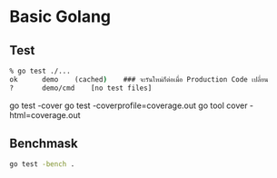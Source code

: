 # Basic Golang

## Test

```cmd
% go test ./...
ok  	demo	(cached)    ### จะรันใหม่ก็ต่อเมื่อ Production Code เปลี่ยน
?   	demo/cmd	[no test files]
```

go test -cover
go test -coverprofile=coverage.out
go tool cover -html=coverage.out

## Benchmask

```cmd
go test -bench .
```
